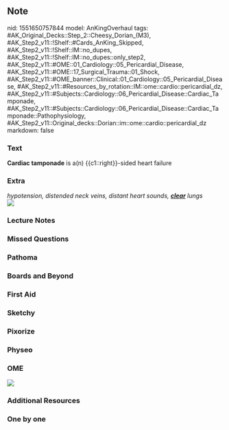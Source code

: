 ## Note
nid: 1551650757844
model: AnKingOverhaul
tags: #AK_Original_Decks::Step_2::Cheesy_Dorian_(M3), #AK_Step2_v11::!Shelf::#Cards_AnKing_Skipped, #AK_Step2_v11::!Shelf::IM::no_dupes, #AK_Step2_v11::!Shelf::IM::no_dupes::only_step2, #AK_Step2_v11::#OME::01_Cardiology::05_Pericardial_Disease, #AK_Step2_v11::#OME::17_Surgical_Trauma::01_Shock, #AK_Step2_v11::#OME_banner::Clinical::01_Cardiology::05_Pericardial_Disease, #AK_Step2_v11::#Resources_by_rotation::IM::ome::cardio::pericardial_dz, #AK_Step2_v11::#Subjects::Cardiology::06_Pericardial_Disease::Cardiac_Tamponade, #AK_Step2_v11::#Subjects::Cardiology::06_Pericardial_Disease::Cardiac_Tamponade::Pathophysiology, #AK_Step2_v11::Original_decks::Dorian::im::ome::cardio::pericardial_dz
markdown: false

### Text
<b>Cardiac tamponade</b> is a(n) {{c1::right}}-sided heart failure

### Extra
<div>
  <i>hypotension, distended neck veins, distant heart sounds,
  <u style="font-weight: bold;">clear</u> lungs</i>
</div>
<div>
  <i><img src="paste-1454117012635649.jpg"></i>
</div>

### Lecture Notes


### Missed Questions


### Pathoma


### Boards and Beyond


### First Aid


### Sketchy


### Pixorize


### Physeo


### OME
<div class="ome-widget">
  <a href=
  "https://onlinemeded.org/spa/cardiology/pericardial-disease/acquire?ref=anki">
  <img src="_OME_AnkiFlashcards_Lesson_3.png"></a>
</div>

### Additional Resources


### One by one

